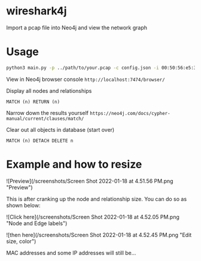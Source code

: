 # wireshark4j
Import a pcap file into Neo4j and view the network graph

# Usage

```bash
python3 main.py -p ../path/to/your.pcap -c config.json -i 00:50:56:e5:33:52
```

View in Neo4j browser console `http://localhost:7474/browser/`

Display all nodes and relationships

```
MATCH (n) RETURN (n)
```

Narrow down the results yourself `https://neo4j.com/docs/cypher-manual/current/clauses/match/`

Clear out all objects in database (start over)
```
MATCH (n) DETACH DELETE n
```

# Example and how to resize

![Preview](/screenshots/Screen Shot 2022-01-18 at 4.51.56 PM.png "Preview")

This is after cranking up the node and relationship size. You can do so as shown below:

![Click here](/screenshots/Screen Shot 2022-01-18 at 4.52.05 PM.png "Node and Edge labels")

![then here](/screenshots/Screen Shot 2022-01-18 at 4.52.45 PM.png "Edit size, color")

MAC addresses and some IP addresses will still be...
